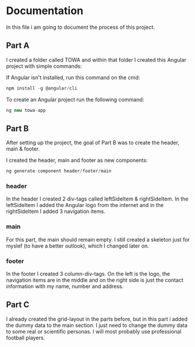 # Documentation
In this file i am going to document the process of this project.

## Part A
I created a folder called TOWA and within that folder I created this Angular project with simple commands:

If Angular isn't installed, run this command on the cmd:
```js
npm install -g @angular/cli
```

To create an Angular project run the following command:
```js
ng new towa-app
```

## Part B
After setting up the project, the goal of Part B was to create the header, main & footer.

I created the header, main and footer as new components:
```js
ng generate component header/footer/main
```

### header
In the header I created 2 div-tags called leftSideItem & rightSideItem.
In the leftSideItem I added the Angular logo from the internet and in the rightSideItem I added 3 navigation items.

### main
For this part, the main should remain empty. I still created a skeleton just for myslef (to have a better outlook), which I changed later on.

### footer
In the footer I created 3 column-div-tags. On the left is the logo, the navigation items are in the middle and on the right side is just the contact information with my name, number and address.

## Part C
I already created the grid-layout in the parts before, but in this part i added the dummy data to the main section. I just need to change the dummy data to some real or scientific personas. I will most probably use professional football players.
